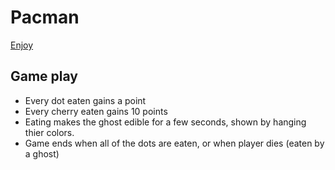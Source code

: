 # Pacman

[Enjoy](https://ronenboxer.github.io/pacman/)

## Game play
- Every dot eaten gains a point
- Every cherry eaten gains 10 points
- Eating makes the ghost edible for a few seconds, shown by hanging thier colors.
- Game ends when all of the dots are eaten, or when player dies (eaten by a ghost)
